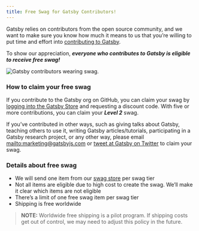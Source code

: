 ```yaml
---
title: Free Swag for Gatsby Contributors!
---
```


Gatsby relies on contributors from the open source community, and we want to make sure you know how much it means to us that you’re willing to put time and effort into [contributing to Gatsby](/contributing/how-to-contribute/).

To show our appreciation, _**everyone who contributes to Gatsby is eligible to receive free swag!**_

![Gatsby contributors wearing swag.](./images/gatsby-swag.jpg)

### How to claim your free swag

If you contribute to the Gatsby org on GitHub, you can claim your swag by [logging into the Gatsby Store](https://store.gatsbyjs.org/) and requesting a discount code. With five or more contributions, you can claim your _**Level 2**_ swag.

If you’ve contributed in other ways, such as giving talks about Gatsby, teaching others to use it, writing Gatsby articles/tutorials, participating in a Gatsby research project, or any other way, please email <mailto:marketing@gatsbyjs.com> or [tweet at Gatsby on Twitter](https://twitter.com/gatsbyjs) to claim your swag.

### Details about free swag

- We will send one item from our [swag store](https://store.gatsbyjs.org/) per swag tier
- Not all items are eligible due to high cost to create the swag. We’ll make it clear which items are not eligible
- There’s a limit of one free swag item per swag tier
- Shipping is free worldwide

> **NOTE:** Worldwide free shipping is a pilot program. If shipping costs get out of control, we may need to adjust this policy in the future.
